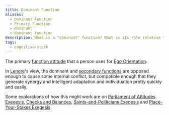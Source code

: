 ```yaml
---
title: Dominant Function
aliases:
  - Dominant Function
  - Primary Function
  - dominant
  - dominant function
description: What is a "dominant" function? What is its role relative to other functions?
tags:
  - cognitive-stack
---
```

The primary [function attitude](/wiki/fundamentals/function-attitude) that a person uses for [Ego Orientation](/wiki/ego-orientation).

In [Lenore](/wiki/people-and-systems/lenore-thomson)'s view, the dominant and [secondary functions](/wiki/function-attitude/cognitive-stack/secondary-function) are opposed enough to cause some internal conflict, but compatible enough that they generate synergy and intelligent adaptation and individuation pretty quickly and easily.

Some explorations of how this might work are on [Parliament of Attitudes Exegesis](/wiki/exegeses/parliament-of-attitudes), [Checks and Balances](/wiki/checks-and-balances), [Saints-and-Politicians Exegesis](/wiki/exegeses/introversion-extraversion/saints-and-politicians-exegesis) and [Place-Your-Stakes Exegesis](/wiki/exegeses/introversion-extraversion/place-your-stakes-exegesis).

